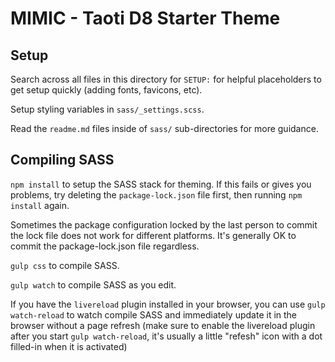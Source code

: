 # MIMIC - Taoti D8 Starter Theme #

## Setup ##
Search across all files in this directory for `SETUP:` for helpful placeholders to get setup quickly (adding fonts, favicons, etc).

Setup styling variables in `sass/_settings.scss`.

Read the `readme.md` files inside of `sass/` sub-directories for more guidance.


## Compiling SASS ##

`npm install` to setup the SASS stack for theming. If this fails or gives you problems, try deleting the `package-lock.json` file first, then running `npm install` again. 

Sometimes the package configuration locked by the last person to commit the lock file does not work for different platforms. It's generally OK to commit the package-lock.json file regardless.

`gulp css` to compile SASS.

`gulp watch` to compile SASS as you edit.

If you have the `livereload` plugin installed in your browser, you can use `gulp watch-reload` to watch compile SASS and immediately update it in the browser without a page refresh (make sure to enable the livereload plugin after you start `gulp watch-reload`, it's usually a little "refesh" icon with a dot filled-in when it is activated)

